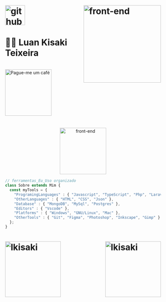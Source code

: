 <h1>
  <img
    align="right"
    height="250px"
    alt="front-end"
    src="https://media.giphy.com/media/v1.Y2lkPTc5MGI3NjExOTMyYTU4NjQ5NGQ0ZDM4YWM2YjcwY2YxYmZmYzZiODc4NTViYWFjNCZlcD12MV9pbnRlcm5hbF9naWZzX2dpZklkJmN0PWc/bz9PIxJMQtkO943XeS/giphy.gif"
  />
    <img alt="github" width="64px" src="https://user-images.githubusercontent.com/5713670/87202985-820dcb80-c2b6-11ea-9f56-7ec461c497c3.gif"/>
    <h1>
      👨‍💻 Luan Kisaki Teixeira 
    </h1>
    <br/>
    <a href="https://www.buymeacoffee.com/luankisaki" target="_blank"><img src="https://cdn.buymeacoffee.com/buttons/v2/default-yellow.png" alt="Pague-me um café" width="150" ></a>
    <h1></h1>
 </h1>
 
 <div align="center" >
     <img
        height="150px"
        alt="front-end"
        src="https://media.giphy.com/media/v1.Y2lkPTc5MGI3NjExMWJjNDM5NzljNWI4ZDc4Y2E5NjhhMDFjOGM5M2JjNTdlZTgxOWM1ZSZlcD12MV9pbnRlcm5hbF9naWZzX2dpZklkJmN0PWc/Y4ak9Ki2GZCbJxAnJD/giphy.gif"
     />
 </div>
 
 <div align="left">

 ```javascript
 // ferramentas_Eu_Uso organizado
 class Sobre extends Mim { 
   const myTools = {  
     "ProgramingLanguages" : { "Javascript", "TypeScript", "Php", "Laravel" },
     "OtherLanguages" : { "HTML", "CSS", "Json" },
     "Database" : { "MongoDB", "MySql", "Postgres" },
     "Editors" : { "Vscode" },
     "Platforms" : { "Windows", "GNU/Linux", "Mac" },
     "OtherTools" : { "Git", "Figma", "Photoshop", "Inkscape", "Gimp" }
   };
 }
 ```
 </div>

<h1>
  <img height="180px" alt="lkisaki" src="https://github-readme-stats.vercel.app/api?username=lkisaki&show_icons=true&theme=radical"/>
  <img align="right" height="180px" alt="lkisaki" src="https://github-readme-stats.vercel.app/api/top-langs/?username=lkisaki&layout=compact&theme=radical"/>
</h1>
 


